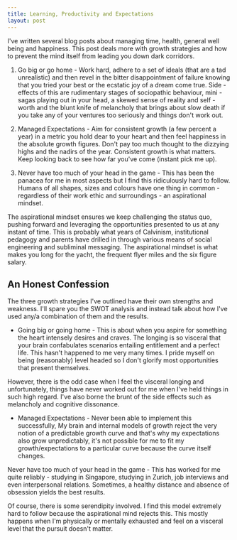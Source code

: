 ```yaml
---
title: Learning, Productivity and Expectations
layout: post
---
```


I've written several blog posts about managing time, health, general well being and happiness. This post deals more with growth strategies and how to prevent the mind itself from leading you down dark corridors.

1. Go big or go home  - Work hard, adhere to a set of ideals (that are a tad unrealistic) and then revel in the bitter disappointment of failure knowing that you tried your best or the ecstatic joy of a dream come true. Side - effects of this are rudimentary stages of sociopathic behaviour, mini - sagas playing out in your head, a skewed sense of reality and self  - worth and the blunt knife of melancholy that brings about slow death if you take any of your ventures too seriously and things don't work out.

2. Managed Expectations - Aim for consistent growth (a few percent a year) in a metric you hold dear to your heart and then feel happiness in the absolute growth figures. Don't pay too much thought to the dizzying highs and the nadirs of the year. Consistent growth is what matters. Keep looking back to see how far you've come (instant pick me up).

3. Never have too much of your head in the game - This has been the panacea for me in most aspects but I find this ridiculously hard to follow. Humans of all shapes, sizes and colours have one thing in common - regardless of their work ethic and surroundings - an aspirational mindset.

The aspirational mindset ensures we keep challenging the status quo, pushing forward and leveraging the opportunities presented to us at any instant of time. This is probably what years of Calvinism, institutional pedagogy and parents have drilled in through various means of social engineering and subliminal messaging. The aspirational mindset is what makes you long for the yacht, the frequent flyer miles and the six figure salary.

## An Honest Confession

The three growth strategies I've outlined have their own strengths and weakness. I'll spare you the SWOT analysis and instead talk about how I've used any/a combination of them and the results.

* Going big or going home - This is about when you aspire for something the heart intensely desires and craves. The longing is so visceral that your brain confabulates scenarios entailing entitlement and a perfect life. This hasn't happened to me very many times. I pride myself on being (reasonably) level headed so I don't glorify most opportunities that present themselves.

However, there is the odd case when I feel the visceral longing and unfortunately, things have never worked out for me when I've held things in such high regard. I've also borne the brunt of the side effects such as melancholy and cognitive dissonance.

* Managed Expectations - Never been able to implement this successfully, My brain and internal models of growth reject the very notion of a predictable growth curve and that's why my expectations also grow unpredictably, it's not possible for me to fit my growth/expectations to a particular curve because the curve itself changes.

Never have too much of your head in the game - This has worked for me quite reliably - studying in Singapore, studying in Zurich, job interviews and even interpersonal relations. Sometimes, a healthy distance and absence of obsession yields the best results.

Of course, there is some serendipity involved. I find this model extremely hard to follow because the aspirational mind rejects this. This mostly happens when I'm physically or mentally exhausted and feel on a visceral level that the pursuit doesn't matter.